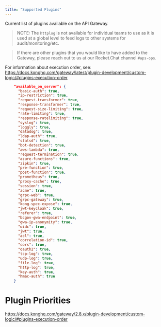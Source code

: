 ```yaml
---
title: "Supported Plugins"
---
```


Current list of plugins available on the API Gateway.

> NOTE: The `httplog` is not available for individual teams to use as it is used at a global level to feed logs to other systems for audit/monitoring/etc.

> If there are other plugins that you would like to have added to the Gateway, please reach out to us at our Rocket.Chat channel `#aps-ops`.

For information about execution order, see: https://docs.konghq.com/gateway/latest/plugin-development/custom-logic/#plugins-execution-order

```json
    "available_on_server": {
      "basic-auth": true,
      "ip-restriction": true,
      "request-transformer": true,
      "response-transformer": true,
      "request-size-limiting": true,
      "rate-limiting": true,
      "response-ratelimiting": true,
      "syslog": true,
      "loggly": true,
      "datadog": true,
      "ldap-auth": true,
      "statsd": true,
      "bot-detection": true,
      "aws-lambda": true,
      "request-termination": true,
      "azure-functions": true,
      "zipkin": true,
      "pre-function": true,
      "post-function": true,
      "prometheus": true,
      "proxy-cache": true,
      "session": true,
      "acme": true,
      "grpc-web": true,
      "grpc-gateway": true,
      "kong-spec-expose": true,
      "jwt-keycloak": true,
      "referer": true,
      "bcgov-gwa-endpoint": true,
      "gwa-ip-anonymity": true,
      "oidc": true,
      "jwt": true,
      "acl": true,
      "correlation-id": true,
      "cors": true,
      "oauth2": true,
      "tcp-log": true,
      "udp-log": true,
      "file-log": true,
      "http-log": true,
      "key-auth": true,
      "hmac-auth": true
    }
```

# Plugin Priorities

https://docs.konghq.com/gateway/2.8.x/plugin-development/custom-logic/#plugins-execution-order
